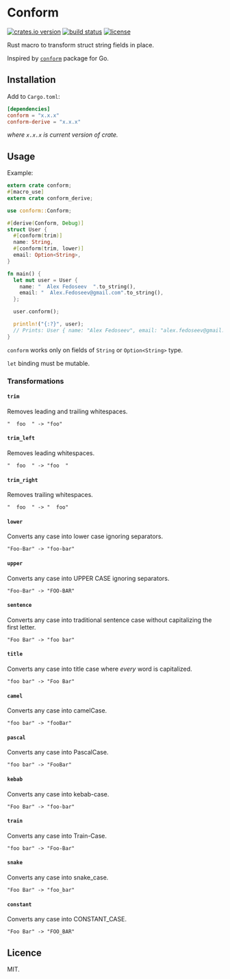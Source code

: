 # Conform

[![crates.io version](https://img.shields.io/crates/v/conform.svg?style=flat-square)](https://crates.io/crates/conform)
[![build status](https://img.shields.io/travis/alexfedoseev/conform/master.svg?style=flat-square)](https://travis-ci.org/alexfedoseev/conform)
[![license](https://img.shields.io/crates/l/conform.svg?style=flat-square)](https://crates.io/crates/conform)

Rust macro to transform struct string fields in place.

Inspired by [`conform`](https://github.com/leebenson/conform) package for Go.

## Installation

Add to `Cargo.toml`:

```toml
[dependencies]
conform = "x.x.x"
conform-derive = "x.x.x"
```

_where `x.x.x` is current version of crate._

## Usage
Example:

```rust
extern crate conform;
#[macro_use]
extern crate conform_derive;

use conform::Conform;

#[derive(Conform, Debug)]
struct User {
  #[conform(trim)]
  name: String,
  #[conform(trim, lower)]
  email: Option<String>,
}

fn main() {
  let mut user = User {
    name: "  Alex Fedoseev  ".to_string(),
    email: "  Alex.Fedoseev@gmail.com".to_string(),
  };

  user.conform();

  println!("{:?}", user);
  // Prints: User { name: "Alex Fedoseev", email: "alex.fedoseev@gmail.com" }
}
```

`conform` works only on fields of `String` or `Option<String>` type.

`let` binding must be mutable.

### Transformations

#### `trim`
Removes leading and trailing whitespaces.

```
"  foo  " -> "foo"
```

#### `trim_left`
Removes leading whitespaces.

```
"  foo  " -> "foo  "
```

#### `trim_right`
Removes trailing whitespaces.

```
"  foo  " -> "  foo"
```

#### `lower`
Converts any case into lower case ignoring separators.

```
"Foo-Bar" -> "foo-bar"
```

#### `upper`
Converts any case into UPPER CASE ignoring separators.

```
"Foo-Bar" -> "FOO-BAR"
```

#### `sentence`
Converts any case into traditional sentence case without capitalizing the first letter.

```
"Foo Bar" -> "foo bar"
```

#### `title`
Converts any case into title case where *every* word is capitalized.

```
"foo bar" -> "Foo Bar"
```

#### `camel`
Converts any case into camelCase.

```
"foo bar" -> "fooBar"
```

#### `pascal`
Converts any case into PascalCase.

```
"foo bar" -> "FooBar"
```

#### `kebab`
Converts any case into kebab-case.

```
"Foo Bar" -> "foo-bar"
```

#### `train`
Converts any case into Train-Case.

```
"foo bar" -> "Foo-Bar"
```

#### `snake`
Converts any case into snake_case.

```
"Foo Bar" -> "foo_bar"
```

#### `constant`
Converts any case into CONSTANT_CASE.

```
"Foo Bar" -> "FOO_BAR"
```

## Licence
MIT.
